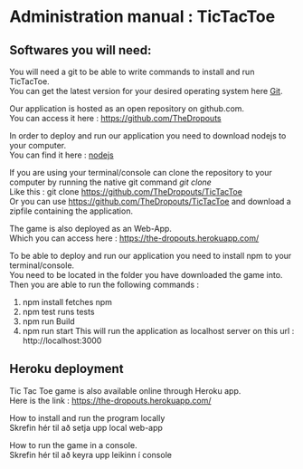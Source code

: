 # Administration manual : TicTacToe

## Softwares you will need:

You will need a git to be able to write commands to install and run TicTacToe.<br/>
You can get the latest version for your desired operating system here [Git](https://git-scm.com/downloads).

Our application is hosted as an open repository on github.com. <br/>
You can access it here : https://github.com/TheDropouts

In order to deploy and run our application you need to download nodejs to your computer.<br/>
You can find it here : [nodejs](https://www.npmjs.com/)

If you are using your terminal/console can clone the repository to your computer by running 
the native git command _git clone_ <br/>
Like this : git clone https://github.com/TheDropouts/TicTacToe <br/>
Or you can use https://github.com/TheDropouts/TicTacToe and download a zipfile 
containing the application.

The game is also deployed as an Web-App. <br/>
Which you can access here : https://the-dropouts.herokuapp.com/

To be able to deploy and run our application you need to install npm to your terminal/console.<br/>
You need to be located in the folder you have downloaded the game into.<br/>
Then you are able to run the following commands : <br/>
1. npm install        fetches npm
2. npm test           runs tests 
3. npm run Build 
4. npm run start
This will run the application as localhost server on this url :<br/>
http://localhost:3000 <br/>


## Heroku deployment
Tic Tac Toe game is also available online through Heroku app. <br/>
Here is the link : https://the-dropouts.herokuapp.com/


How to install and run the program locally <br/>
Skrefin hér til að setja upp local web-app


How to run the game in a console. <br/>
Skrefin hér til að keyra upp leikinn í console
